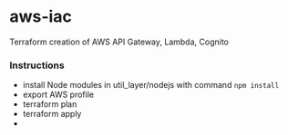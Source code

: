 # aws-iac
Terraform creation of AWS API Gateway, Lambda, Cognito

### Instructions
- install Node modules in util_layer/nodejs with command `npm install`
- export AWS profile
- terraform plan
- terraform apply
-